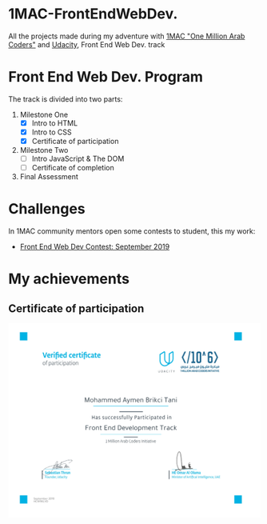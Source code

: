 # 1MAC-FrontEndWebDev.
All the projects made during my adventure with [1MAC "One Million Arab Coders"](https://arabcoders.ae/) and [Udacity](https://www.udacity.com/), Front End Web Dev. track

# Front End Web Dev. Program
The track is divided into two parts:
1. Milestone One
   - [x] Intro to HTML
   - [x] Intro to CSS
   - [x] Certificate of participation
2. Milestone Two
   - [ ] Intro JavaScript & The DOM
   - [ ] Certificate of completion
3. Final Assessment

# Challenges
In 1MAC community mentors open some contests to student, this my work:
- [Front End Web Dev Contest: September 2019](https://github.com/AymenBrxII/1MAC-FrontEndWebDev./blob/master/Challenges/Front%20End%20Web%20Dev%20Contest:%20September%202019/Instructions.md)

# My achievements
## Certificate of participation
![My ertificate of participation](https://raw.githubusercontent.com/AymenBrxII/1MAC-FrontEndWebDev./master/Certifications/Certificate%20of%20participation%20-%201MAC%20Front%20End%20Web%20Dev.jpg)
